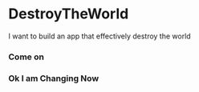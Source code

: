 # DestroyTheWorld
I want to build an app that effectively destroy the world

### Come on

### Ok I am Changing Now
